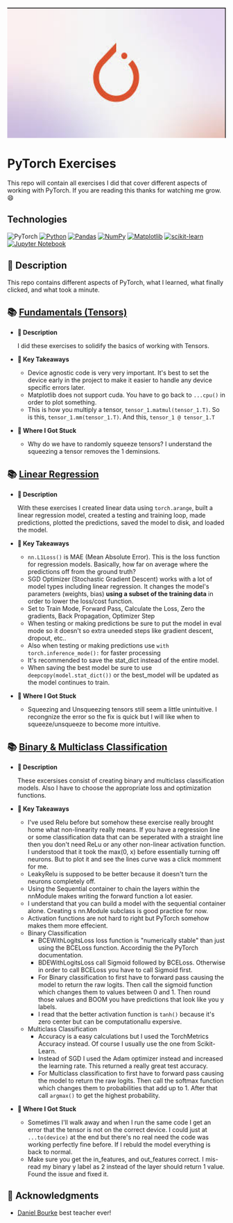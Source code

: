 <p align="center">
   <img src="https://github.com/AishaEvering/PyTorch_Exercises/blob/main/header_2.png" alt="Face Verfication" width="600" height="300">
</p>

# PyTorch Exercises

This repo will contain all exercises I did that cover different aspects of working with PyTorch.  If you are reading this thanks for watching me grow. 😄

## Technologies
![PyTorch](https://img.shields.io/badge/PyTorch-%23EE4C2C.svg?style=for-the-badge&logo=PyTorch&logoColor=white)
[![Python](https://img.shields.io/badge/python-3670A0?style=for-the-badge&logo=python&logoColor=ffdd54)](https://www.python.org/)
[![Pandas](https://img.shields.io/badge/pandas-%23150458.svg?style=for-the-badge&logo=pandas&logoColor=white)](https://pandas.pydata.org/)
[![NumPy](https://img.shields.io/badge/numpy-%23013243.svg?style=for-the-badge&logo=numpy&logoColor=white)](https://numpy.org/)
[![Matplotlib](https://img.shields.io/badge/Matplotlib-%23ffffff.svg?style=for-the-badge&logo=Matplotlib&logoColor=black)](https://matplotlib.org/)
[![scikit-learn](https://img.shields.io/badge/scikit--learn-%23F7931E.svg?style=for-the-badge&logo=scikit-learn&logoColor=white)](https://scikit-learn.org/stable/)
[![Jupyter Notebook](https://img.shields.io/badge/jupyter-%23FA0F00.svg?style=for-the-badge&logo=jupyter&logoColor=white)](https://jupyter.org/)

## 📃 Description

This repo contains different aspects of PyTorch, what I learned, what finally clicked, and what took a minute.
  
## 📚 [Fundamentals (Tensors)](https://github.com/AishaEvering/PyTorch_Exercises/blob/main/00_pytorch_fundamentals_exercises.ipynb)
   * **📄 Description**

     I did these exercises to solidify the basics of working with Tensors.
     
   * **🔑 Key Takeaways**
     * Device agnostic code is very very important.  It's best to set the device early in the project to make it easier to handle any device specific errors later.
     * Matplotlib does not support cuda.  You have to go back to `...cpu()` in order to plot something.
     *  This is how you multiply a tensor, `tensor_1.matmul(tensor_1.T)`.  So is this, `tensor_1.mm(tensor_1.T)`. And this, `tensor_1 @ tensor_1.T`

   * **😤 Where I Got Stuck**
      * Why do we have to randomly squeeze tensors?  I understand the squeezing a tensor removes the 1 deminsions.

## 📚 [Linear Regression](https://github.com/AishaEvering/PyTorch_Exercises/blob/main/01_pytorch_workflow_exercises.ipynb)
   * **📄 Description**

     With these exercises I created linear data using `torch.arange`, built a linear regression model, created a testing and training loop, made predictions, plotted the predictions, saved the model to disk, and loaded the model.

   * **🔑 Key Takeaways**
       * `nn.L1Loss()` is MAE (Mean Absolute Error).  This is the loss function for regression models. Basically, how far on average where the predictions off from the ground truth?
       * SGD Optimizer (Stochastic Gradient Descent) works with a lot of model types including linear regression.  It changes the model's parameters (weights, bias) **using a subset of the training data** in order to lower the loss/cost function.
       * Set to Train Mode, Forward Pass, Calculate the Loss, Zero the gradients, Back Propagation, Optimizer Step
       * When testing or making predictions be sure to put the model in eval mode so it doesn't so extra uneeded steps like gradient descent, dropout, etc..
       * Also when testing or making predictions use `with torch.inference_mode():` for faster processing
       * It's recommended to save the stat_dict instead of the entire model.
       * When saving the best model be sure to use `deepcopy(model.stat_dict())` or the best_model will be updated as the model continues to train.

   * **😤 Where I Got Stuck**
       * Squeezing and Unsqueezing tensors still seem a little unintuitive.  I recongnize the error so the fix is quick but I will like when to squeeze/unsqueeze to become more intuitive.
    
         
## 📚 [Binary & Multiclass Classification](https://github.com/AishaEvering/PyTorch_Exercises/blob/main/02_pytorch_classification_exercises.ipynb)
   * **📄 Description**

        These excersises consist of creating binary and multiclass classification models. Also I have to choose the appropriate loss and optimization functions.

   * **🔑 Key Takeaways**
        * I've used Relu before but somehow these exercise really brought home what non-linearity really means.  If you have a regression line or some classification data that can be seperated with a straight line then you don't need ReLu or any other non-linear activation function.  I understood that it took the max(0, x) before essentially turning off neurons.  But to plot it and see the lines curve was a click momment for me.
        * LeakyRelu is supposed to be better because it doesn't turn the neurons completely off.
        * Using the Sequential container to chain the layers within the nnModule makes writing the forward function a lot easier.
        * I understand that you can build a model with the sequential container alone.  Creating s nn.Module subclass is good practice for now.
        * Activation functions are not hard to right but PyTorch somehow makes them more effecient.
        * Binary Classification
           * BCEWithLogitsLoss loss function is "numerically stable" than just using the BCELoss function.  Accordinig the the PyTorch documentation.
           * BDEWithLogitsLoss call Sigmoid followed by BCELoss.  Otherwise in order to call BCELoss you have to call Sigmoid first.
           * For Binary classification to first have to forward pass causing the model to return the raw logits.  Then call the sigmoid function which changes them to values between 0 and 1.  Then round those values and BOOM you have predictions that look like you y labels.
           * I read that the better activation function is `tanh()`  because it's zero center but can be computationallu expersive.
        * Multiclass Classification
           *    Accuracy is a easy calculations but I used the TorchMetrics Accuracy instead.  Of course I usually use the one from Scikit-Learn.
           *    Instead of SGD I used the Adam optimizer instead and increased the learning rate.  This returned a really great test accuracy.
           *    For Multiclass classification to first have to forward pass causing the model to return the raw logits.  Then call the softmax function which changes them to probabilities that add up to 1.  After that call `argmax()` to get the highest probability.
   * **😤 Where I Got Stuck**

      * Sometimes I'll walk away and when I run the same code I get an error that the tensor is not on the correct device.  I could just at `...to(device)` at the end but there's no real need the code was working perfectly fine before.  If I rebuld the model everything is back to normal.
      * Make sure you get the in_features, and out_features correct.  I mis-read my binary y label as 2 instead of the layer should return 1 value.  Found the issue and fixed it.

## 🙏 Acknowledgments

* [Daniel Bourke](https://github.com/mrdbourke) best teacher ever!
